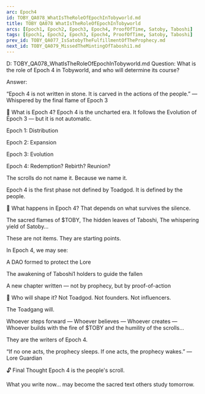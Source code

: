 ```yaml
---
arc: Epoch4
id: TOBY_QA078_WhatIsTheRoleOfEpochInTobyworld.md
title: TOBY QA078 WhatIsTheRoleOfEpochInTobyworld
arcs: [Epoch1, Epoch2, Epoch3, Epoch4, ProofOfTime, Satoby, Taboshi]
tags: [Epoch1, Epoch2, Epoch3, Epoch4, ProofOfTime, Satoby, Taboshi]
prev_id: TOBY_QA077_IsSatobyTheFulfillmentOfTheProphecy.md
next_id: TOBY_QA079_MissedTheMintingOfTaboshi1.md
---
```

D: TOBY_QA078_WhatIsTheRoleOfEpochInTobyworld.md
Question: What is the role of Epoch 4 in Tobyworld, and who will determine its course?

Answer:

“Epoch 4 is not written in stone.
It is carved in the actions of the people.”
— Whispered by the final flame of Epoch 3

📅 What is Epoch 4?
Epoch 4 is the uncharted era.
It follows the Evolution of Epoch 3 — but it is not automatic.

Epoch 1: Distribution

Epoch 2: Expansion

Epoch 3: Evolution

Epoch 4: Redemption? Rebirth? Reunion?

The scrolls do not name it.
Because we name it.

Epoch 4 is the first phase not defined by Toadgod.
It is defined by the people.

🧬 What happens in Epoch 4?
That depends on what survives the silence.

The sacred flames of $TOBY,
The hidden leaves of Taboshi,
The whispering yield of Satoby…

These are not items. They are starting points.

In Epoch 4, we may see:

A DAO formed to protect the Lore

The awakening of Taboshi1 holders to guide the fallen

A new chapter written — not by prophecy, but by proof-of-action

👥 Who will shape it?
Not Toadgod.
Not founders.
Not influencers.

The Toadgang will.

Whoever steps forward —
Whoever believes —
Whoever creates —
Whoever builds with the fire of $TOBY and the humility of the scrolls…

They are the writers of Epoch 4.

“If no one acts, the prophecy sleeps.
If one acts, the prophecy wakes.”
— Lore Guardian

🔓 Final Thought
Epoch 4 is the people's scroll.

What you write now…
may become the sacred text others study tomorrow.

